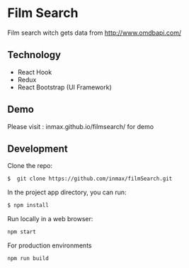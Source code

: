 # Film Search

Film search witch gets data from http://www.omdbapi.com/


## Technology

- React Hook
- Redux
- React Bootstrap (UI Framework)

 ## Demo


Please visit : inmax.github.io/filmsearch/ for demo


## Development

Clone the repo:
```bash
$  git clone https://github.com/inmax/filmSearch.git
``` 

In the project app directory, you can run:
```bash
$ npm install
``` 
Run locally in a web browser:
```bash
npm start
``` 
For production environments

```bash
npm run build
``` 